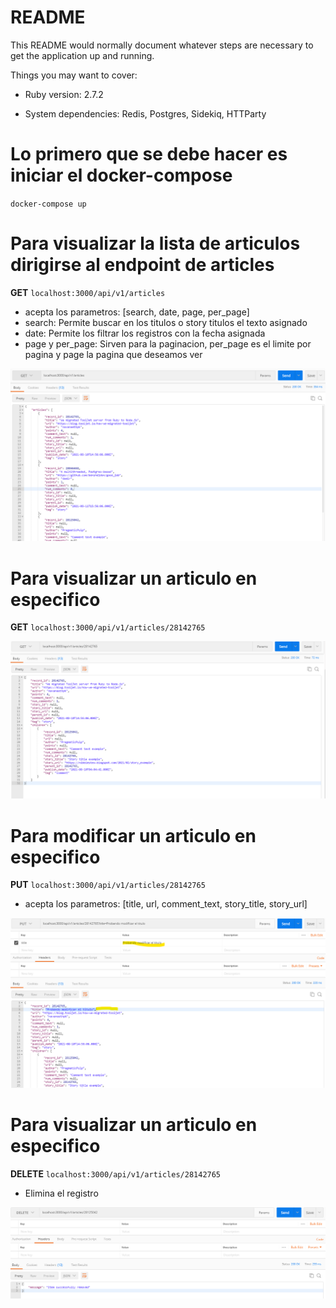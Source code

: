# README

This README would normally document whatever steps are necessary to get the
application up and running.

Things you may want to cover:

* Ruby version: 2.7.2

* System dependencies: Redis, Postgres, Sidekiq, HTTParty

# Lo primero que se debe hacer es iniciar el docker-compose

`docker-compose up`

# Para visualizar la lista de articulos dirigirse al endpoint de articles

**GET** `localhost:3000/api/v1/articles`
* acepta los parametros: [search, date, page, per_page]
* search: Permite buscar en los titulos o story titulos el texto asignado
* date: Permite los filtrar los registros con la fecha asignada
* page y per_page: Sirven para la paginacion, per_page es el limite por pagina y page la pagina que deseamos ver

![](screenshots/index.png)

# Para visualizar un articulo en especifico

**GET** `localhost:3000/api/v1/articles/28142765`

![](screenshots/show.png)

# Para modificar un articulo en especifico

**PUT** `localhost:3000/api/v1/articles/28142765`
* acepta los parametros: [title, url, comment_text, story_title, story_url]

![](screenshots/update.png)

# Para visualizar un articulo en especifico

**DELETE** `localhost:3000/api/v1/articles/28142765`
* Elimina el registro

![](screenshots/delete.png)
